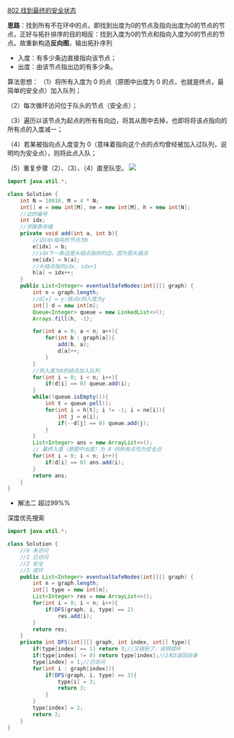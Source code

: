 [802 找到最终的安全状态](https://leetcode-cn.com/problems/find-eventual-safe-states/solution/)

**思路**：找到所有不在环中的点，即找到出度为0的节点及指向出度为0的节点的节点，正好与拓扑排序的目的相反：找到入度为0的节点和指向入度为0的节点的节点。故重新构造**反向图**，输出拓扑序列

- 入度：有多少条边直接指向该节点；
- 出度：由该节点指出边的有多少条。

算法思想：
（1）将所有入度为 0 的点（原图中出度为 0 的点，也就是终点，最简单的安全点）加入队列；

（2）每次循环访问位于队头的节点（安全点）；

（3）遍历以该节点为起点的所有有向边，将其从图中去掉，也即将将该点指向的所有点的入度减一；

（4）若某被指向点入度变为 0（意味着指向这个点的点均曾经被加入过队列，说明均为安全点），则将此点入队；

（5）重复步骤（2）、（3）、（4）直至队空。
![](https://pic.leetcode-cn.com/1628126750-aqNMCC-image.png)
```java
import java.util.*;

class Solution {
    int N = 10010, M = 4 * N;
    int[] e = new int[M], ne = new int[M], h = new int[N];
    //边的编号
    int idx;
    //邻接表存储
    private void add(int a, int b){
        //边idx指向的节点为b
        e[idx] = b;
        //idx下一条边是头结点指向的边，因为是头插法
        ne[idx] = h[a];
        //头结点指向idx, idx+1
        h[a] = idx++;
    }
    public List<Integer> eventualSafeNodes(int[][] graph) {
        int n = graph.length;
        //d[x] = y:结点x的入度为y
        int[] d = new int[n];
        Queue<Integer> queue = new LinkedList<>();
        Arrays.fill(h, -1);

        for(int a = 0; a < n; a++){
            for(int b : graph[a]){
                add(b, a);
                d[a]++;
            }
        }
        //将入度为0的结点加入队列
        for(int i = 0; i < n; i++){
            if(d[i] == 0) queue.add(i);
        }
        while(!queue.isEmpty()){
            int t = queue.poll();
            for(int i = h[t]; i != -1; i = ne[i]){
                int j = e[i];
                if(--d[j] == 0) queue.add(j);
            }
        }
        List<Integer> ans = new ArrayList<>();
        // 最终入度（原图中出度）为 0 的所有点均为安全点
        for(int i = 0; i < n; i++){
            if(d[i] == 0) ans.add(i);
        }
        return ans;
    }
}
```
- 解法二
超过99%%

深度优先搜索
```java
import java.util.*;

class Solution {
    //0 未访问 
    //1 已访问 
    //2 安全 
    //3 成环
    public List<Integer> eventualSafeNodes(int[][] graph) {
        int n = graph.length;
        int[] type = new int[n];
        List<Integer> res = new ArrayList<>();
        for(int i = 0; i < n; i++){
            if(DFS(graph, i, type) == 2)
                res.add(i);
        }
        return res;
    }
    private int DFS(int[][] graph, int index, int[] type){
        if(type[index] == 1) return 3;//又碰到了，说明成环
        if(type[index] != 0) return type[index];//2和3返回自身
        type[index] = 1;//已访问
        for(int i : graph[index]){
            if(DFS(graph, i, type) == 3){
                type[i] = 3;
                return 3;
            }
        }
        type[index] = 2;
        return 2;
    }
}
```

